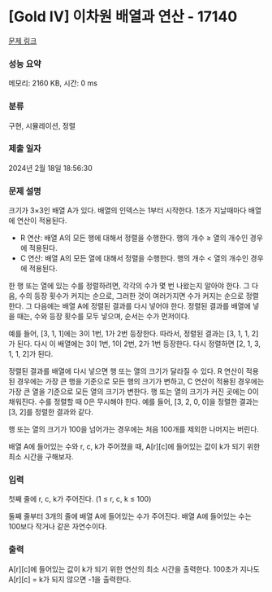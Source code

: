 # [Gold IV] 이차원 배열과 연산 - 17140 

[문제 링크](https://www.acmicpc.net/problem/17140) 

### 성능 요약

메모리: 2160 KB, 시간: 0 ms

### 분류

구현, 시뮬레이션, 정렬

### 제출 일자

2024년 2월 18일 18:56:30

### 문제 설명

<p>크기가 3×3인 배열 A가 있다. 배열의 인덱스는 1부터 시작한다. 1초가 지날때마다 배열에 연산이 적용된다.</p>

<ul>
	<li>R 연산: 배열 A의 모든 행에 대해서 정렬을 수행한다. 행의 개수 ≥ 열의 개수인 경우에 적용된다.</li>
	<li>C 연산: 배열 A의 모든 열에 대해서 정렬을 수행한다. 행의 개수 < 열의 개수인 경우에 적용된다.</li>
</ul>

<p>한 행 또는 열에 있는 수를 정렬하려면, 각각의 수가 몇 번 나왔는지 알아야 한다. 그 다음, 수의 등장 횟수가 커지는 순으로, 그러한 것이 여러가지면 수가 커지는 순으로 정렬한다. 그 다음에는 배열 A에 정렬된 결과를 다시 넣어야 한다. 정렬된 결과를 배열에 넣을 때는, 수와 등장 횟수를 모두 넣으며, 순서는 수가 먼저이다.</p>

<p>예를 들어, [3, 1, 1]에는 3이 1번, 1가 2번 등장한다. 따라서, 정렬된 결과는 [3, 1, 1, 2]가 된다. 다시 이 배열에는 3이 1번, 1이 2번, 2가 1번 등장한다. 다시 정렬하면 [2, 1, 3, 1, 1, 2]가 된다.</p>

<p>정렬된 결과를 배열에 다시 넣으면 행 또는 열의 크기가 달라질 수 있다. R 연산이 적용된 경우에는 가장 큰 행을 기준으로 모든 행의 크기가 변하고, C 연산이 적용된 경우에는 가장 큰 열을 기준으로 모든 열의 크기가 변한다. 행 또는 열의 크기가 커진 곳에는 0이 채워진다. 수를 정렬할 때 0은 무시해야 한다. 예를 들어, [3, 2, 0, 0]을 정렬한 결과는 [3, 2]를 정렬한 결과와 같다.</p>

<p>행 또는 열의 크기가 100을 넘어가는 경우에는 처음 100개를 제외한 나머지는 버린다.</p>

<p>배열 A에 들어있는 수와 r, c, k가 주어졌을 때, A[r][c]에 들어있는 값이 k가 되기 위한 최소 시간을 구해보자.</p>

### 입력 

 <p>첫째 줄에 r, c, k가 주어진다. (1 ≤ r, c, k ≤ 100)</p>

<p>둘째 줄부터 3개의 줄에 배열 A에 들어있는 수가 주어진다. 배열 A에 들어있는 수는 100보다 작거나 같은 자연수이다.</p>

### 출력 

 <p>A[r][c]에 들어있는 값이 k가 되기 위한 연산의 최소 시간을 출력한다. 100초가 지나도 A[r][c] = k가 되지 않으면 -1을 출력한다.</p>

